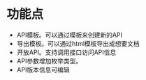 # 功能点
* API模板。可以通过模板来创建新的API
* 导出模板。可以通过html模板导出成想要文档
* 开放API。支持调用接口访问API信息
* API参数增加枚举类型。
* API版本信息可编辑